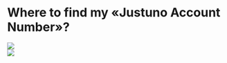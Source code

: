 <h1 name='account-number'>Where to find my «Justuno Account Number»?</h1>

![](https://mage2.pro/uploads/default/original/2X/4/429d007f47381d01e5eb2d33d762d77fd2e04932.png)  
![](https://mage2.pro/uploads/default/original/2X/3/3ef7cd3ad314c5e2e105f56154385bbe9be0f617.png)